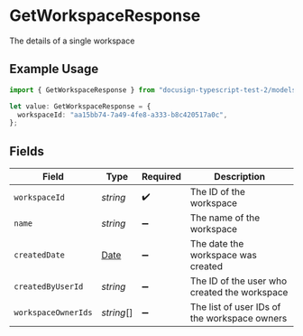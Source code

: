 # GetWorkspaceResponse

The details of a single workspace

## Example Usage

```typescript
import { GetWorkspaceResponse } from "docusign-typescript-test-2/models/components";

let value: GetWorkspaceResponse = {
  workspaceId: "aa15bb74-7a49-4fe8-a333-b8c420517a0c",
};
```

## Fields

| Field                                                                                         | Type                                                                                          | Required                                                                                      | Description                                                                                   |
| --------------------------------------------------------------------------------------------- | --------------------------------------------------------------------------------------------- | --------------------------------------------------------------------------------------------- | --------------------------------------------------------------------------------------------- |
| `workspaceId`                                                                                 | *string*                                                                                      | :heavy_check_mark:                                                                            | The ID of the workspace                                                                       |
| `name`                                                                                        | *string*                                                                                      | :heavy_minus_sign:                                                                            | The name of the workspace                                                                     |
| `createdDate`                                                                                 | [Date](https://developer.mozilla.org/en-US/docs/Web/JavaScript/Reference/Global_Objects/Date) | :heavy_minus_sign:                                                                            | The date the workspace was created                                                            |
| `createdByUserId`                                                                             | *string*                                                                                      | :heavy_minus_sign:                                                                            | The ID of the user who created the workspace                                                  |
| `workspaceOwnerIds`                                                                           | *string*[]                                                                                    | :heavy_minus_sign:                                                                            | The list of user IDs of the workspace owners                                                  |